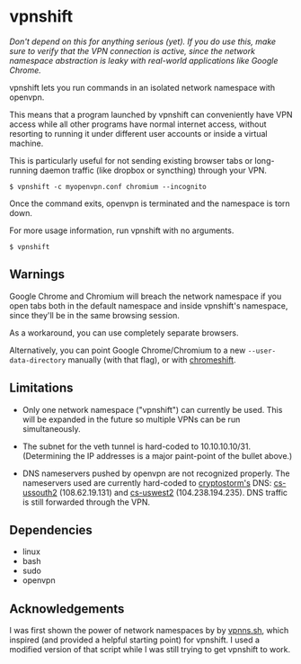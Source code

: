 vpnshift
========

*Don't depend on this for anything serious (yet). If you do use this,
make sure to verify that the VPN connection is active, since the network
namespace abstraction is leaky with real-world applications like Google
Chrome.*

vpnshift lets you run commands in an isolated network namespace with
openvpn.

This means that a program launched by vpnshift can conveniently have VPN
access while all other programs have normal internet access, without
resorting to running it under different user accounts or inside a
virtual machine.

This is particularly useful for not sending existing browser tabs or
long-running daemon traffic (like dropbox or syncthing) through your VPN.

    $ vpnshift -c myopenvpn.conf chromium --incognito

Once the command exits, openvpn is terminated and the namespace is torn
down.

For more usage information, run vpnshift with no arguments.

    $ vpnshift

Warnings
--------

Google Chrome and Chromium will breach the network namespace if you open
tabs both in the default namespace and inside vpnshift's namespace,
since they'll be in the same browsing session.

As a workaround, you can use completely separate browsers.

Alternatively, you can point Google Chrome/Chromium to a new
`--user-data-directory` manually (with that flag), or with
[chromeshift][].

  [chromeshift]: https://github.com/crasm/chromeshift

Limitations
-----------
- Only one network namespace ("vpnshift") can currently be used. This
  will be expanded in the future so multiple VPNs can be run
  simultaneously.
- The subnet for the veth tunnel is hard-coded to 10.10.10.10/31.
  (Determining the IP addresses is a major paint-point of the bullet
  above.)
- DNS nameservers pushed by openvpn are not recognized properly. The
  nameservers used are currently hard-coded to [cryptostorm's][cs] DNS:
  [cs-ussouth2][] (108.62.19.131) and [cs-uswest2][] (104.238.194.235).
  DNS traffic is still forwarded through the VPN.

  [cs]:          https://cryptostorm.is/
  [cs-ussouth2]: https://github.com/jedisct1/dnscrypt-proxy/blob/1.7.0/dnscrypt-resolvers.csv#L19
  [cs-uswest2]:  https://github.com/jedisct1/dnscrypt-proxy/blob/1.7.0/dnscrypt-resolvers.csv#L21

Dependencies
------------
  - linux
  - bash
  - sudo
  - openvpn

Acknowledgements
----------------

I was first shown the power of network namespaces by by [vpnns.sh][],
which inspired (and provided a helpful starting point) for vpnshift.
I used a modified version of that script while I was still trying to get
vpnshift to work.

[vpnns.sh]: https://gist.github.com/Schnouki/fd171bcb2d8c556e8fdf
